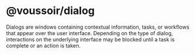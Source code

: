# @voussoir/dialog

Dialogs are windows containing contextual information, tasks, or workflows that
appear over the user interface. Depending on the type of dialog, interactions on
the underlying interface may be blocked until a task is complete or an action is
taken.
